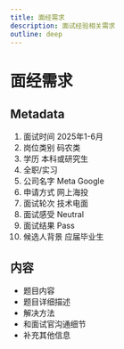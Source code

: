```yaml
---
title: 面经需求
description: 面试经验相关需求
outline: deep
---
```

# 面经需求

## Metadata

1. 面试时间 2025年1-6月
2. 岗位类别 码农类
3. 学历 本科或研究生
4. 全职/实习 
5. 公司名字 Meta Google
6. 申请方式 网上海投
7. 面试轮次 技术电面
8. 面试感受 Neutral
9. 面试结果 Pass
10. 候选人背景 应届毕业生


## 内容

- 题目内容
- 题目详细描述
- 解决方法
- 和面试官沟通细节
- 补充其他信息